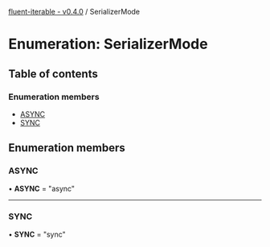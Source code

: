 [fluent-iterable - v0.4.0](../README.md) / SerializerMode

# Enumeration: SerializerMode

## Table of contents

### Enumeration members

- [ASYNC](serializermode.md#async)
- [SYNC](serializermode.md#sync)

## Enumeration members

### ASYNC

• **ASYNC** = "async"

___

### SYNC

• **SYNC** = "sync"
